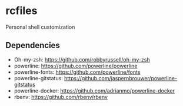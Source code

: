 # rcfiles
Personal shell customization

## Dependencies
- Oh-my-zsh: https://github.com/robbyrussell/oh-my-zsh
- powerline: https://github.com/powerline/powerline
- powerline-fonts: https://github.com/powerline/fonts
- powerline-gitstatus: https://github.com/jaspernbrouwer/powerline-gitstatus
- powerline-docker: https://github.com/adrianmo/powerline-docker
- rbenv: https://github.com/rbenv/rbenv
